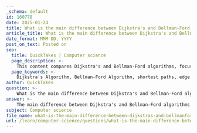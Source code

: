 ```yaml
---
_schema: default
id: 160778
date: 2025-01-24
title: What is the main difference between Dijkstra's and Bellman-Ford algorithms?
article_title: What is the main difference between Dijkstra's and Bellman-Ford algorithms?
date_format: MMM DD, YYYY
post_on_text: Posted on
seo:
  title: QuickTakes | Computer science
  page_description: >-
    This content compares Dijkstra's and Bellman-Ford algorithms, focusing on their handling of edge weights, algorithmic approaches, and practical use cases in finding the shortest paths in graphs.
  page_keywords: >-
    Dijkstra's Algorithm, Bellman-Ford Algorithm, shortest paths, edge weights, negative weight edges, negative weight cycles, priority queue, algorithmic approach, time complexity, use cases
author: QuickTakes
question: >-
    What is the main difference between Dijkstra's and Bellman-Ford algorithms?
answer: >-
    The main difference between Dijkstra's and Bellman-Ford algorithms lies in their handling of edge weights and their approach to finding the shortest paths in a graph.\n\n1. **Edge Weight Handling**:\n   - **Dijkstra's Algorithm**: This algorithm is designed to work with graphs that have non-negative edge weights. It cannot handle graphs with negative weight edges, as it assumes that once a vertex's shortest path is found, it will not change. This is due to its greedy approach, which selects the vertex with the smallest tentative distance at each step.\n   - **Bellman-Ford Algorithm**: In contrast, the Bellman-Ford algorithm can handle graphs with negative weight edges. It is capable of detecting negative weight cycles, which Dijkstra's algorithm cannot do. This makes Bellman-Ford more versatile in scenarios where negative weights are present.\n\n2. **Algorithmic Approach**:\n   - **Dijkstra's Algorithm**: It uses a priority queue to explore the most promising paths first, iteratively selecting the vertex with the smallest tentative distance and updating the distances of its adjacent vertices. The time complexity of Dijkstra's algorithm is typically \(O(E + V \log V)\) when implemented with a priority queue, where $E$ is the number of edges and $V$ is the number of vertices.\n   - **Bellman-Ford Algorithm**: This algorithm works by relaxing all edges repeatedly. It goes through all edges and updates the distance to each vertex if a shorter path is found. This process is repeated $V-1$ times (where $V$ is the number of vertices) to ensure that the shortest paths are found. The time complexity of the Bellman-Ford algorithm is \(O(VE)\).\n\n3. **Use Cases**:\n   - **Dijkstra's Algorithm**: It is typically used in applications where all edge weights are non-negative, such as in GPS navigation systems for finding the shortest route.\n   - **Bellman-Ford Algorithm**: It is useful in scenarios where negative weights are present, such as in certain financial models or when dealing with graphs that may have negative cycles.\n\nIn summary, the choice between Dijkstra's and Bellman-Ford algorithms depends on the characteristics of the graph being analyzed, particularly regarding edge weights.
subject: Computer science
file_name: what-is-the-main-difference-between-dijkstras-and-bellmanford-algorithms.md
url: /learn/computer-science/questions/what-is-the-main-difference-between-dijkstras-and-bellmanford-algorithms
---
```


&nbsp;